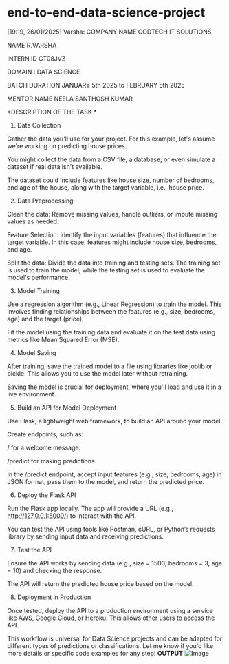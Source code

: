 # end-to-end-data-science-project
[19:19, 26/01/2025] Varsha: COMPANY NAME CODTECH IT SOLUTIONS

NAME R.VARSHA

INTERN ID CT08JVZ

DOMAIN : DATA SCIENCE

BATCH DURATION JANUARY 5th 2025 to FEBRUARY 5th 2025

MENTOR NAME NEELA SANTHOSH KUMAR

*DESCRIPTION OF THE TASK *


1. Data Collection

Gather the data you'll use for your project. For this example, let's assume we're working on predicting house prices.

You might collect the data from a CSV file, a database, or even simulate a dataset if real data isn't available.

The dataset could include features like house size, number of bedrooms, and age of the house, along with the target variable, i.e., house price.

2. Data Preprocessing

Clean the data: Remove missing values, handle outliers, or impute missing values as needed.

Feature Selection: Identify the input variables (features) that influence the target variable. In this case, features might include house size, bedrooms, and age.

Split the data: Divide the data into training and testing sets. The training set is used to train the model, while the testing set is used to evaluate the model's performance.

3. Model Training

Use a regression algorithm (e.g., Linear Regression) to train the model. This involves finding relationships between the features (e.g., size, bedrooms, age) and the target (price).

Fit the model using the training data and evaluate it on the test data using metrics like Mean Squared Error (MSE).

4. Model Saving

After training, save the trained model to a file using libraries like joblib or pickle. This allows you to use the model later without retraining.

Saving the model is crucial for deployment, where you'll load and use it in a live environment.

5. Build an API for Model Deployment

Use Flask, a lightweight web framework, to build an API around your model.

Create endpoints, such as: 

/ for a welcome message.

/predict for making predictions.

In the /predict endpoint, accept input features (e.g., size, bedrooms, age) in JSON format, pass them to the model, and return the predicted price.

6. Deploy the Flask API

Run the Flask app locally. The app will provide a URL (e.g., http://127.0.0.1:5000/) to interact with the API.

You can test the API using tools like Postman, cURL, or Python’s requests library by sending input data and receiving predictions.

7. Test the API

Ensure the API works by sending data (e.g., size = 1500, bedrooms = 3, age = 10) and checking the response.

The API will return the predicted house price based on the model.

8. Deployment in Production

Once tested, deploy the API to a production environment using a service like AWS, Google Cloud, or Heroku. This allows other users to access the API.

This workflow is universal for Data Science projects and can be adapted for different types of predictions or classifications. Let me know if you'd like more details or specific code examples for any step!
**OUTPUT**
![Image](https://github.com/user-attachments/assets/ecc7cc55-6765-404f-96c6-fde0873bfeba)

